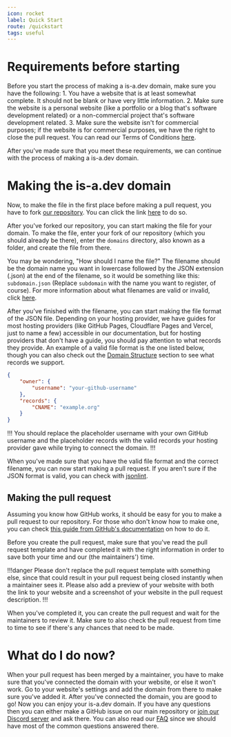 ```yaml
---
icon: rocket
label: Quick Start
route: /quickstart
tags: useful
---
```


# Requirements before starting

Before you start the process of making a is-a.dev domain, make sure you have the following:
    1. You have a website that is at least somewhat complete. It should not be blank or have very little information.
    2. Make sure the website is a personal website (like a portfolio or a blog that's software development related) or a non-commercial project that's software development related.
    3. Make sure the website isn't for commercial purposes; if the website is for commercial purposes, we have the right to close the pull request. You can read our Terms of Conditions [here](https://is-a.dev/terms).
    
After you've made sure that you meet these requirements, we can continue with the process of making a is-a.dev domain.

# Making the is-a.dev domain

Now, to make the file in the first place before making a pull request, you have to fork [our repository](https://github.com/is-a-dev/register). You can click the link [here](https://github.com/is-a-dev/register/fork) to do so.

After you've forked our repository, you can start making the file for your domain. To make the file, enter your fork of our repository (which you should already be there), enter the `domains` directory, also known as a folder, and create the file from there.

You may be wondering, "How should I name the file?" The filename should be the domain name you want in lowercase followed by the JSON extension (.json) at the end of the filename, so it would be something like this: `subdomain.json` (Replace `subdomain` with the name you want to register, of course). For more information about what filenames are valid or invalid, click [here](https://docs.is-a.dev/domain-structure/#-filename-guidelines).

After you've finished with the filename, you can start making the file format of the JSON file. Depending on your hosting provider, we have guides for most hosting providers (like GitHub Pages, Cloudflare Pages and Vercel, just to name a few) accessible in our documentation, but for hosting providers that don't have a guide, you should pay attention to what records they provide. An example of a valid file format is the one listed below, though you can also check out the [Domain Structure](useful/domain-structure) section to see what records we support.

```json
{
    "owner": {
        "username": "your-github-username"
    },
    "records": {
        "CNAME": "example.org"
    }
}
```

!!!
You should replace the placeholder username with your own GitHub username and the placeholder records with the valid records your hosting provider gave while trying to connect the domain.
!!!

When you've made sure that you have the valid file format and the correct filename, you can now start making a pull request. If you aren't sure if the JSON format is valid, you can check with [jsonlint](https://jsonlint.com/).

## Making the pull request

Assuming you know how GitHub works, it should be easy for you to make a pull request to our repository. For those who don't know how to make one, you can check [this guide from GitHub's documentation](https://docs.github.com/en/pull-requests/collaborating-with-pull-requests/proposing-changes-to-your-work-with-pull-requests/creating-a-pull-request-from-a-fork) on how to do it.

Before you create the pull request, make sure that you've read the pull request template and have completed it with the right information in order to save both your time and our (the maintainers') time.

!!!danger
Please don't replace the pull request template with something else, since that could result in your pull request being closed instantly when a maintainer sees it. Please also add a preview of your website with both the link to your website and a screenshot of your website in the pull request description.
!!!

When you've completed it, you can create the pull request and wait for the maintainers to review it. Make sure to also check the pull request from time to time to see if there's any chances that need to be made.


# What do I do now?

When your pull request has been merged by a maintainer, you have to make sure that you've connected the domain with your website, or else it won't work. Go to your website's settings and add the domain from there to make sure you've added it. After you've connected the domain, you are good to go! Now you can enjoy your is-a.dev domain. If you have any questions then you can either make a GitHub issue on our main repository or [join our Discord server](https://discord.gg/is-a-dev-830872854677422150) and ask there. You can also read our [FAQ](useful/faq) since we should have most of the common questions answered there.